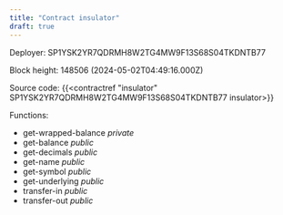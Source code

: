 ```yaml
---
title: "Contract insulator"
draft: true
---
```

Deployer: SP1YSK2YR7QDRMH8W2TG4MW9F13S68S04TKDNTB77


 



Block height: 148506 (2024-05-02T04:49:16.000Z)

Source code: {{<contractref "insulator" SP1YSK2YR7QDRMH8W2TG4MW9F13S68S04TKDNTB77 insulator>}}

Functions:

* get-wrapped-balance _private_
* get-balance _public_
* get-decimals _public_
* get-name _public_
* get-symbol _public_
* get-underlying _public_
* transfer-in _public_
* transfer-out _public_
